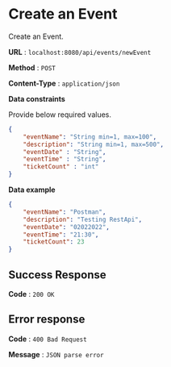 # Create an Event

Create an Event.

**URL** : `localhost:8080/api/events/newEvent`

**Method** : `POST`

**Content-Type** : `application/json`

<!--**Auth required** : Yes

**Permissions required** : None -->

**Data constraints**

Provide below required values.

```json
{
    "eventName": "String min=1, max=100",
    "description": "String min=1, max=500",
    "eventDate" : "String",
    "eventTime" : "String",
    "ticketCount" : "int"
}
```

**Data example**

```json
{
    "eventName": "Postman",
    "description": "Testing RestApi",
    "eventDate": "02022022",
    "eventTime": "21:30",
    "ticketCount": 23
}

```

## Success Response

**Code** : `200 OK`  

## Error response  

**Code** : `400 Bad Request`  

**Message** : `JSON parse error`

